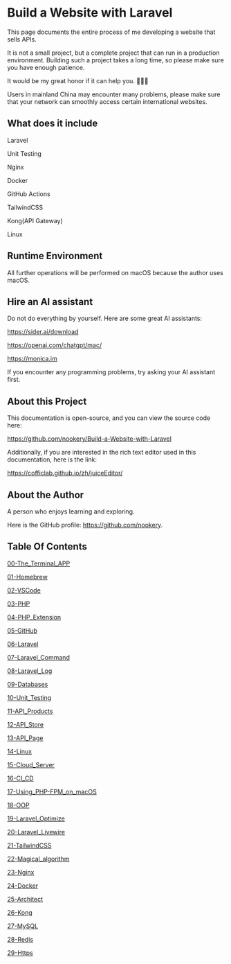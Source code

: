 # Build a Website with Laravel

This page documents the entire process of me developing a website that sells APIs.

It is not a small project, but a complete project that can run in a production environment. Building such a project takes a long time, so please make sure you have enough patience.

It would be my great honor if it can help you. 🎉🎉🎉

Users in mainland China may encounter many problems, please make sure that your network can smoothly access certain international websites.

## What does it include

Laravel

Unit Testing

Nginx

Docker

GitHub Actions

TailwindCSS

Kong(API Gateway)

Linux

## Runtime Environment

All further operations will be performed on macOS because the author uses macOS.

## Hire an AI assistant

Do not do everything by yourself. Here are some great AI assistants:

https://sider.ai/download

https://openai.com/chatgpt/mac/

https://monica.im

If you encounter any programming problems, try asking your AI assistant first.

## About this Project

This documentation is open-source, and you can view the source code here:

https://github.com/nookery/Build-a-Website-with-Laravel

Additionally, if you are interested in the rich text editor used in this documentation, here is the link:

https://cofficlab.github.io/zh/juiceEditor/ 

## About the Author

A person who enjoys learning and exploring.

Here is the GitHub profile: https://github.com/nookery.

## Table Of Contents

[00-The_Terminal_APP](./00-The_Terminal_APP.md)

[01-Homebrew](./01-Homebrew.md)

[02-VSCode](./02-VSCode.md)

[03-PHP](./03-PHP.md)

[04-PHP_Extension](./04-PHP_Extension.md)

[05-GitHub](./05-GitHub.md)

[06-Laravel](./06-Laravel.md)

[07-Laravel_Command](./07-Laravel_Command.md)

[08-Laravel_Log](./08-Laravel_Log.md)

[09-Databases](./09-Databases.md)

[10-Unit_Testing](./10-Unit_Testing.md)

[11-API_Products](./11-API_Products.md)

[12-API_Store](./12-API_Store.md)

[13-API_Page](./13-API_Page.md)

[14-Linux](./14-Linux.md)

[15-Cloud_Server](./15-Cloud_Server.md)

[16-CI_CD](./16-CI_CD.md)

[17-Using_PHP-FPM_on_macOS](./17-Using_PHP-FPM_on_macOS.md)

[18-OOP](./18-OOP.md)

[19-Laravel_Optimize](./19-Laravel_Optimize.md)

[20-Laravel_Livewire](./20-Laravel_Livewire.md)

[21-TailwindCSS](./21-TailwindCSS.md)

[22-Magical_algorithm](./22-Magical_algorithm.md)

[23-Nginx](./23-Nginx.md)

[24-Docker](./24-Docker.md)

[25-Architect](./25-Architect.md)

[26-Kong](./26-Kong.md)

[27-MySQL](./27-MySQL.md)

[28-Redis](./28-Redis.md)

[29-Https](./29-Https.md)